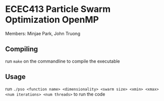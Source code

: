 # ECEC413 Particle Swarm Optimization OpenMP

Members: Minjae Park, John Truong

## Compiling

run `make` on the commandline to compile the executable

## Usage

run `./pso <function name> <dimensionality> <swarm size> <xmin> <xmax> <num iterations> <num threads>` to run the code
